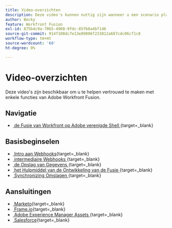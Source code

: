 ```yaml
---
title: Video-overzichten
description: Deze video's kunnen nuttig zijn wanneer u een scenario plant
author: Becky
feature: Workfront Fusion
exl-id: 875b4c9a-7065-4960-9fdc-85fb0a4bf146
source-git-commit: 914f108dc7e13e89806f233812a687cdc06cf1c8
workflow-type: tm+mt
source-wordcount: '60'
ht-degree: 0%

---
```


# Video-overzichten

Deze video&#39;s zijn beschikbaar om u te helpen vertrouwd te maken met enkele functies van Adobe Workfront Fusion.

## Navigatie

* [&#x200B; de Fusie van Workfront op Adobe verenigde Shell &#x200B;](https://video.tv.adobe.com/v/3412392/){target=_blank}

## Basisbeginselen

* [&#x200B; Intro aan Webhooks &#x200B;](https://video.tv.adobe.com/v/3427025/){target=_blank}
* [&#x200B; intermediaire Webhooks &#x200B;](https://video.tv.adobe.com/v/3427030/){target=_blank}
* [&#x200B; de Opslag van Gegevens &#x200B;](https://video.tv.adobe.com/v/3427029/){target=_blank}
* [&#x200B; het Hulpmiddel van de Ontwikkeling van de Fusie &#x200B;](https://video.tv.adobe.com/v/3427031/){target=_blank}
* [&#x200B; Synchronizing Omslagen &#x200B;](https://video.tv.adobe.com/v/3427033/){target=_blank}

## Aansluitingen

* [&#x200B; Marketo &#x200B;](https://video.tv.adobe.com/v/3427026/){target=_blank}
* [&#x200B; Frame.io &#x200B;](https://video.tv.adobe.com/v/3427032/){target=_blank}
* [&#x200B; Adobe Experience Manager Assets &#x200B;](https://video.tv.adobe.com/v/3427034/){target=_blank}
* [&#x200B; Salesforce &#x200B;](https://video.tv.adobe.com/v/3427027/){target=_blank}
